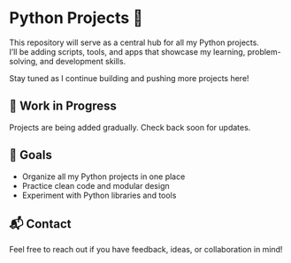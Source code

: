 # Python Projects 🐍

This repository will serve as a central hub for all my Python projects.  
I’ll be adding scripts, tools, and apps that showcase my learning, problem-solving, and development skills.

Stay tuned as I continue building and pushing more projects here!

## 🚧 Work in Progress
Projects are being added gradually. Check back soon for updates.

## 📌 Goals
- Organize all my Python projects in one place
- Practice clean code and modular design
- Experiment with Python libraries and tools

## 📬 Contact
Feel free to reach out if you have feedback, ideas, or collaboration in mind!
